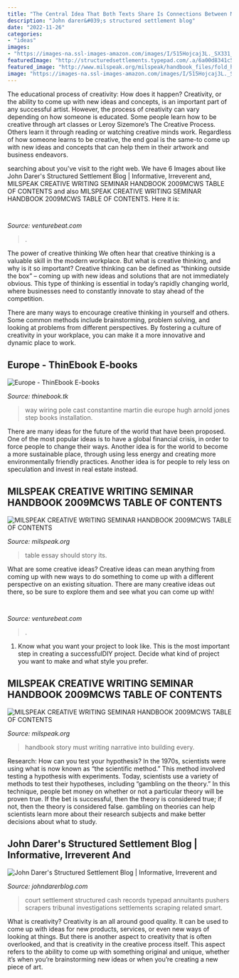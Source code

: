 ```yaml
---
title: "The Central Idea That Both Texts Share Is Connections Between Math And Music - John Darer&#039;s Structured Settlement Blog"
description: "John darer&#039;s structured settlement blog"
date: "2022-11-26"
categories:
- "ideas"
images:
- "https://images-na.ssl-images-amazon.com/images/I/515Hojcaj3L._SX331_BO1,204,203,200_.jpg"
featuredImage: "http://structuredsettlements.typepad.com/.a/6a00d8341c520753ef01b8d0641107970c-320wi"
featured_image: "http://www.milspeak.org/milspeak/handbook_files/fold_h2a.png"
image: "https://images-na.ssl-images-amazon.com/images/I/515Hojcaj3L._SX331_BO1,204,203,200_.jpg"
---
```



The educational process of creativity: How does it happen?
Creativity, or the ability to come up with new ideas and concepts, is an important part of any successful artist. However, the process of creativity can vary depending on how someone is educated. Some people learn how to be creative through art classes or Leroy Sizemore’s The Creative Process. Others learn it through reading or watching creative minds work. Regardless of how someone learns to be creative, the end goal is the same-to come up with new ideas and concepts that can help them in their artwork and business endeavors.

	

		
searching about  you've visit to the right web. We have 6 Images about  like John Darer&#039;s Structured Settlement Blog | Informative, Irreverent and, MILSPEAK CREATIVE WRITING SEMINAR HANDBOOK 2009MCWS TABLE OF CONTENTS and also MILSPEAK CREATIVE WRITING SEMINAR HANDBOOK 2009MCWS TABLE OF CONTENTS. Here it is:
		
    
## 

<img loading=lazy src="https://venturebeat.com/wp-content/uploads/2019/09/Akeneo-PIM-2.0-Product-grid.png?w=800" onerror="this.onerror=null;this.src='https://tse4.mm.bing.net/th?id=OIP.Wao7XIcep-lDdNVdzVDQCQHaFP&amp;pid=15.1';" alt="">

_Source: venturebeat.com_

>. 

	

The power of creative thinking
We often hear that creative thinking is a valuable skill in the modern workplace. But what is creative thinking, and why is it so important?
Creative thinking can be defined as “thinking outside the box” – coming up with new ideas and solutions that are not immediately obvious. This type of thinking is essential in today’s rapidly changing world, where businesses need to constantly innovate to stay ahead of the competition.

There are many ways to encourage creative thinking in yourself and others. Some common methods include brainstorming, problem solving, and looking at problems from different perspectives. By fostering a culture of creativity in your workplace, you can make it a more innovative and dynamic place to work.

    
## Europe - ThinEbook E-books

<img loading=lazy src="https://images-na.ssl-images-amazon.com/images/I/515Hojcaj3L._SX331_BO1,204,203,200_.jpg" onerror="this.onerror=null;this.src='https://tse2.mm.bing.net/th?id=OIP.vzIq0V_N4y5bQl9BOm2pTwAAAA&amp;pid=15.1';" alt="Europe - ThinEbook E-books">

_Source: thinebook.tk_

>way wiring pole cast constantine martin die europe hugh arnold jones step books installation. 

	

There are many ideas for the future of the world that have been proposed. One of the most popular ideas is to have a global financial crisis, in order to force people to change their ways. Another idea is for the world to become a more sustainable place, through using less energy and creating more environmentally friendly practices. Another idea is for people to rely less on speculation and invest in real estate instead.

    
## MILSPEAK CREATIVE WRITING SEMINAR HANDBOOK 2009MCWS TABLE OF CONTENTS

<img loading=lazy src="http://www.milspeak.org/milspeak/handbook_files/fold_h2a.png" onerror="this.onerror=null;this.src='https://tse2.mm.bing.net/th?id=OIP.VuqCDuMNN4pMPeJsGe4qxgAAAA&amp;pid=15.1';" alt="MILSPEAK CREATIVE WRITING SEMINAR HANDBOOK 2009MCWS TABLE OF CONTENTS">

_Source: milspeak.org_

>table essay should story its. 

	

What are some creative ideas?
Creative ideas can mean anything from coming up with new ways to do something to come up with a different perspective on an existing situation. There are many creative ideas out there, so be sure to explore them and see what you can come up with!

    
## 

<img loading=lazy src="https://venturebeat.com/wp-content/uploads/2018/01/screen-shot-2018-01-11-at-2-21-24-pm.jpg?w=800" onerror="this.onerror=null;this.src='https://tse4.mm.bing.net/th?id=OIP.8r8_Q7A178zRse_RGZ1X1QHaEB&amp;pid=15.1';" alt="">

_Source: venturebeat.com_

>. 

	

1. Know what you want your project to look like. This is the most important step in creating a successfulDIY project. Decide what kind of project you want to make and what style you prefer.

    
## MILSPEAK CREATIVE WRITING SEMINAR HANDBOOK 2009MCWS TABLE OF CONTENTS

<img loading=lazy src="http://www.milspeak.org/milspeak/handbook_files/fold_h1b_3.png" onerror="this.onerror=null;this.src='https://tse2.mm.bing.net/th?id=OIP.i9Mk8tRD6MFLNzDoquGHBgHaA1&amp;pid=15.1';" alt="MILSPEAK CREATIVE WRITING SEMINAR HANDBOOK 2009MCWS TABLE OF CONTENTS">

_Source: milspeak.org_

>handbook story must writing narrative into building every. 

	

Research: How can you test your hypothesis?
In the 1970s, scientists were using what is now known as “the scientific method.” This method involved testing a hypothesis with experiments. Today, scientists use a variety of methods to test their hypotheses, including “gambling on the theory.” In this technique, people bet money on whether or not a particular theory will be proven true. If the bet is successful, then the theory is considered true; if not, then the theory is considered false. gambling on theories can help scientists learn more about their research subjects and make better decisions about what to study.

    
## John Darer&#039;s Structured Settlement Blog | Informative, Irreverent And

<img loading=lazy src="http://structuredsettlements.typepad.com/.a/6a00d8341c520753ef01b8d0641107970c-320wi" onerror="this.onerror=null;this.src='https://tse1.mm.bing.net/th?id=OIP.aNMFI9_EFDoCRGRrS5tkDwAAAA&amp;pid=15.1';" alt="John Darer&#039;s Structured Settlement Blog | Informative, Irreverent and">

_Source: johndarerblog.com_

>court settlement structured cash records typepad annuitants pushers scrapers tribunal investigations settlements scraping related smart. 

	

What is creativity?
Creativity is an all around good quality. It can be used to come up with ideas for new products, services, or even new ways of looking at things. But there is another aspect to creativity that is often overlooked, and that is creativity in the creative process itself. This aspect refers to the ability to come up with something original and unique, whether it’s when you’re brainstorming new ideas or when you’re creating a new piece of art.

